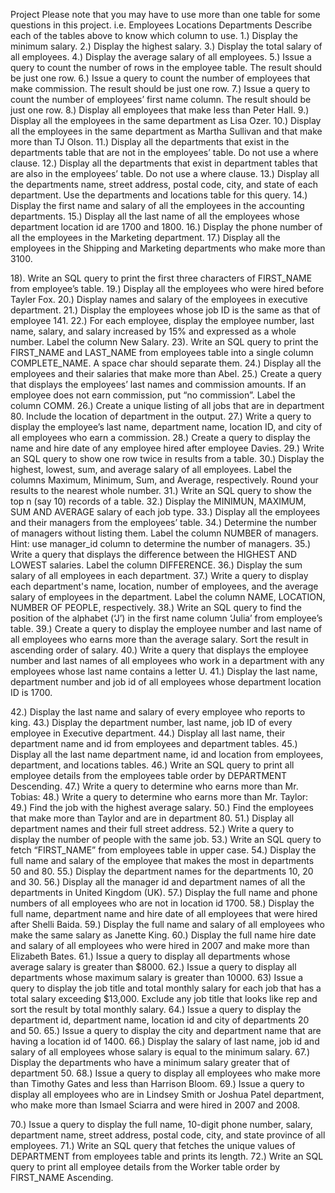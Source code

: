 Project 
Please note that you may have to use more than one table for some questions in this project. i.e.
Employees Locations Departments
Describe each of the tables above to know which column to use.
1.) Display the minimum salary. 
2.) Display the highest salary.
3.) Display the total salary of all employees. 
4.) Display the average salary of all employees.
5.) Issue a query to count the number of rows in the employee table. The result should be just one row.
6.) Issue a query to count the number of employees that make commission. The result should be just one row.
7.) Issue a query to count the number of employees’ first name column. The result should be just one row.
8.) Display all employees that make less than Peter Hall.
9.) Display all the employees in the same department as Lisa Ozer.
10.) Display all the employees in the same department as Martha Sullivan and that make more than TJ Olson.
11.) Display all the departments that exist in the departments table that are not in the employees’ table. Do not use a where clause.
12.) Display all the departments that exist in department tables that are also in the employees’ table. Do not use a where clause.
13.) Display all the departments name, street address, postal code, city, and state of each department. Use the departments and locations table for this query.
14.) Display the first name and salary of all the employees in the accounting departments. 
15.) Display all the last name of all the employees whose department location id are 1700 and 1800.
16.) Display the phone number of all the employees in the Marketing department.
17.) Display all the employees in the Shipping and Marketing departments who make more than 3100.

18). Write an SQL query to print the first three characters of FIRST_NAME from employee’s table.
 19.) Display all the employees who were hired before Tayler Fox.
20.) Display names and salary of the employees in executive department. 
21.) Display the employees whose job ID is the same as that of employee 141.
22.) For each employee, display the employee number, last name, salary, and salary increased by 15% and expressed as a whole number. Label the column New Salary.
23). Write an SQL query to print the FIRST_NAME and LAST_NAME from employees table into a single column COMPLETE_NAME. A space char should separate them.
24.) Display all the employees and their salaries that make more than Abel.
25.) Create a query that displays the employees’ last names and commission amounts. If an employee does not earn commission, put “no commission”. Label the column COMM. 
26.) Create a unique listing of all jobs that are in department 80. Include the location of department in the output.
27.) Write a query to display the employee’s last name, department name, location ID, and city of all employees who earn a commission.
28.) Create a query to display the name and hire date of any employee hired after employee Davies.
29.) Write an SQL query to show one row twice in results from a table.
30.) Display the highest, lowest, sum, and average salary of all employees. Label the columns Maximum, Minimum, Sum, and Average, respectively. Round your results to the nearest whole number.
31.) Write an SQL query to show the top n (say 10) records of a table.
32.) Display the MINIMUN, MAXIMUM, SUM AND AVERAGE salary of each job type. 
33.) Display all the employees and their managers from the employees’ table.
34.) Determine the number of managers without listing them. Label the column NUMBER of managers. Hint: use manager_id column to determine the number of managers.
35.) Write a query that displays the difference between the HIGHEST AND LOWEST salaries. Label the column DIFFERENCE.
36.) Display the sum salary of all employees in each department.
37.) Write a query to display each department's name, location, number of employees, and the average salary of employees in the department. Label the column NAME, LOCATION, NUMBER OF PEOPLE, respectively.
  38.) Write an SQL query to find the position of the alphabet (‘J’) in the first name column ‘Julia’ from employee’s table.
39.) Create a query to display the employee number and last name of all employees who earns more than the average salary. Sort the result in ascending order of salary.
40.) Write a query that displays the employee number and last names of all employees who work in a department with any employees whose last name contains a letter U.
 41.) Display the last name, department number and job id of all employees whose department location ID is 1700.

42.) Display the last name and salary of every employee who reports to king.
43.) Display the department number, last name, job ID of every employee in Executive department.
44.) Display all last name, their department name and id from employees and department tables.
45.) Display all the last name department name, id and location from employees, department, and locations tables.
46.) Write an SQL query to print all employee details from the employees table order by DEPARTMENT Descending.
 47.) Write a query to determine who earns more than Mr. Tobias:
48.) Write a query to determine who earns more than Mr. Taylor:
49.) Find the job with the highest average salary.
50.) Find the employees that make more than Taylor and are in department 80. 
51.) Display all department names and their full street address.
52.) Write a query to display the number of people with the same job.
53.) Write an SQL query to fetch “FIRST_NAME” from employees table in upper case.
54.) Display the full name and salary of the employee that makes the most in departments 50 and 80.
55.) Display the department names for the departments 10, 20 and 30.
56.) Display all the manager id and department names of all the departments in United Kingdom (UK).
57.) Display the full name and phone numbers of all employees who are not in location id 1700. 
58.) Display the full name, department name and hire date of all employees that were hired after Shelli Baida.
59.) Display the full name and salary of all employees who make the same salary as Janette King.
60.) Display the full name hire date and salary of all employees who were hired in 2007 and make more than Elizabeth Bates.
61.) Issue a query to display all departments whose average salary is greater than $8000. 
62.) Issue a query to display all departments whose maximum salary is greater than 10000.
63) Issue a query to display the job title and total monthly salary for each job that has a total salary exceeding $13,000. Exclude any job title that looks like rep and sort the result by total monthly salary.
64.) Issue a query to display the department id, department name, location id and city of departments 20 and 50.
65.) Issue a query to display the city and department name that are having a location id of 1400. 
66.) Display the salary of last name, job id and salary of all employees whose salary is equal to the minimum salary.
67.) Display the departments who have a minimum salary greater that of department 50.
68.) Issue a query to display all employees who make more than Timothy Gates and less than Harrison Bloom.
69.) Issue a query to display all employees who are in Lindsey Smith or Joshua Patel department, who make more than Ismael Sciarra and were hired in 2007 and 2008.

70.) Issue a query to display the full name, 10-digit phone number, salary, department name, street address, postal code, city, and state province of all employees.
 71.) Write an SQL query that fetches the unique values of DEPARTMENT from employees table and prints its length.
72.) Write an SQL query to print all employee details from the Worker table order by FIRST_NAME Ascending.

